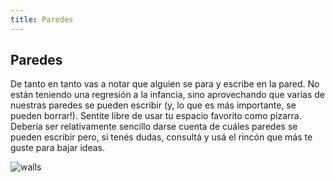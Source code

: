 ```yaml
---
title: Paredes
---
```

## Paredes

De tanto en tanto vas a notar que alguien se para y escribe en la pared. No están teniendo una regresión a la infancia, sino aprovechando que varias de nuestras paredes se pueden escribir (y, lo que es más importante, se pueden borrar!). Sentite libre de usar tu espacio favorito como pizarra. Debería ser relativamente sencillo darse cuenta de cuáles paredes se pueden escribir pero, si tenés dudas, consultá y usá el rincón que más te guste para bajar ideas.

![walls](/images/walls.svg)